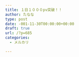 ```yaml
---
title: １日１０００pv突破！！
author: たなな
type: post
date: -001-11-30T00:00:00+00:00
draft: true
url: /?p=685
categories:
  - メルカリ

---
```

